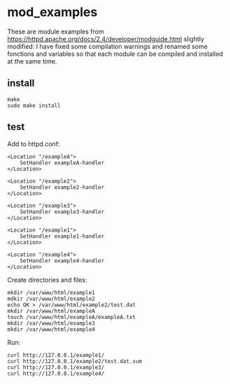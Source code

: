 # mod_examples
These are module examples from https://httpd.apache.org/docs/2.4/developer/modguide.html slightly modified: I have fixed some compilation warnings and renamed some fonctions and variables so that each module can be compiled and installed at the same time.

## install
```
make
sudo make install
```

## test 

Add to httpd.conf:

```
<Location "/exampleA">
    SetHandler exampleA-handler
</Location>

<Location "/example2">
    SetHandler example2-handler
</Location>

<Location "/example3">
    SetHandler example3-handler
</Location>

<Location "/example1">
    SetHandler example1-handler
</Location>

<Location "/example4">
    SetHandler example4-handler
</Location>

```
Create directories and files:
```
mkdir /var/www/html/example1
mdkir /var/www/html/example2
echo OK > /var/www/html/example2/test.dat
mkdir /var/www/html/exampleA
touch /var/www/html/exampleA/exampleA.txt
mkdir /var/www/html/example3
mkdir /var/www/html/example4
```
Run:
```
curl http://127.0.0.1/example1/
curl http://127.0.0.1/example2/test.dat.sum
curl http://127.0.0.1/example3/
curl http://127.0.0.1/example4/
```




